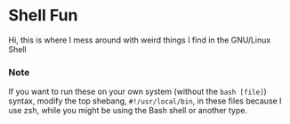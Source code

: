 # Shell Fun
Hi, this is where I mess around with weird things I find in the GNU/Linux Shell

### Note
If you want to run these on your own system (without the `bash [file]`) syntax, modify the top shebang, `#!/usr/local/bin`, in these files because I use zsh, while you might be using the Bash shell or another type.